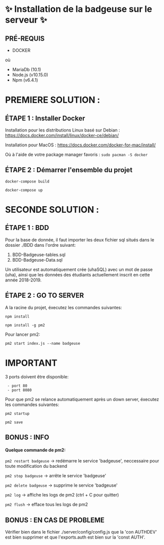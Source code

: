 # :sparkles: Installation de la badgeuse sur le serveur  :sparkles: #
 
   
## PRÉ-REQUIS ##

* DOCKER

où

* MariaDb (10.1)
* Node.js (v10.15.0)
* Npm (v6.4.1)


# PREMIERE SOLUTION : #


## ÉTAPE 1 : Installer Docker ##

  Installation pour les distributions Linux basé sur Debian : https://docs.docker.com/install/linux/docker-ce/debian/

  Installation pour MacOS : https://docs.docker.com/docker-for-mac/install/

  Où à l'aide de votre package manager favoris : ``sudo pacman -S docker``


## ÉTAPE 2 : Démarrer l'ensemble du projet ##

  ``docker-compose build``

  ``docker-compose up``

# SECONDE SOLUTION : #
  
## ÉTAPE 1 : BDD ##

   Pour la base de donnée, il faut importer les deux fichier sql situés dans le dossier ./BDD dans l'ordre suivant:
   
   1. BDD-Badgeuse-tables.sql
   2. BDD-Badgeuse-Data.sql
   
   Un utilisateur est automatiquement crée (uhaSQL) avec un mot de passe (uha), ainsi que les données des étudiants actuellement inscrit en cette année 2018-2019.


## ÉTAPE 2 : GO TO SERVER ##
  
    
  A la racine du projet, éxecutez les commandes suivantes:
  
  `npm install` 
  
  `npm install -g pm2`
  
  Pour lancer pm2:
  
  `pm2 start index.js --name badgeuse`
  
  # IMPORTANT #
  
  3 ports doivent être disponible:
  
     - port 80
     - port 8080
  
  Pour que pm2 se relance automatiquement après un down server, éxecutez les commandes suivantes:
  
  `pm2 startup`
   
  `pm2 save` 
  
  
## BONUS : INFO ##

   #### Quelque commande de pm2: ####
   
   `pm2 restart badgeuse` -> redémarre le service 'badgeuse', neccessaire pour toute modification du backend
   
   `pm2 stop badgeuse` -> arrête le service 'badgeuse'
   
   `pm2 delete badgeuse` -> supprime le service 'badgeuse'
   
   `pm2 log` -> affiche les logs de pm2 (ctrl + C pour quitter)
   
   `pm2 flush` -> efface tous les logs de pm2


## BONUS : EN CAS DE PROBLEME ##

   Vérifier bien dans le fichier ./server/config/config.js que la 'con AUTHDEV' est bien supprimer et que l'exports.auth est bien sur la 'const AUTH'.
